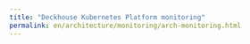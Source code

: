 ```yaml
---
title: "Deckhouse Kubernetes Platform monitoring"
permalink: en/architecture/monitoring/arch-monitoring.html
---
```


